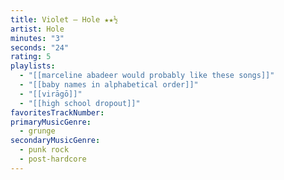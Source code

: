 ```yaml
---
title: Violet — Hole ★★½
artist: Hole
minutes: "3"
seconds: "24"
rating: 5
playlists:
  - "[[marceline abadeer would probably like these songs]]"
  - "[[baby names in alphabetical order]]"
  - "[[virāgō]]"
  - "[[high school dropout]]"
favoritesTrackNumber:
primaryMusicGenre:
  - grunge
secondaryMusicGenre:
  - punk rock
  - post-hardcore
---
```

